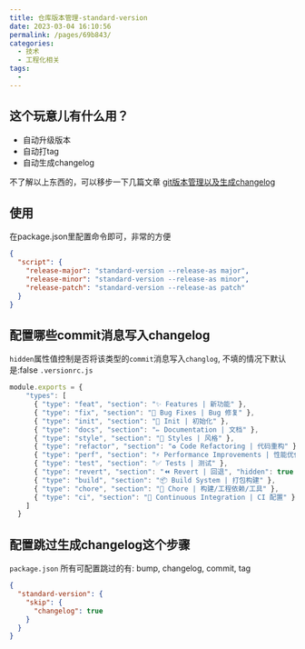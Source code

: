 ```yaml
---
title: 仓库版本管理-standard-version
date: 2023-03-04 16:10:56
permalink: /pages/69b843/
categories:
  - 技术
  - 工程化相关
tags:
  - 
---
```

## 这个玩意儿有什么用？
- 自动升级版本
- 自动打tag
- 自动生成changelog

不了解以上东西的，可以移步一下几篇文章
[git版本管理以及生成changelog](/pages/92c5f3/)

## 使用
在package.json里配置命令即可，非常的方便
```json
{
  "script": {
    "release-major": "standard-version --release-as major",
    "release-minor": "standard-version --release-as minor",
    "release-patch": "standard-version --release-as patch"
  }
}
```
## 配置哪些commit消息写入changelog
```hidden```属性值控制是否将该类型的```commit```消息写入```changlog```, 不填的情况下默认是:false
```.versionrc.js```

```js
module.exports = {
    "types": [
      { "type": "feat", "section": "✨ Features | 新功能" },
      { "type": "fix", "section": "🐛 Bug Fixes | Bug 修复" },
      { "type": "init", "section": "🎉 Init | 初始化" },
      { "type": "docs", "section": "✏️ Documentation | 文档" },
      { "type": "style", "section": "💄 Styles | 风格" },
      { "type": "refactor", "section": "♻️ Code Refactoring | 代码重构" },
      { "type": "perf", "section": "⚡ Performance Improvements | 性能优化" },
      { "type": "test", "section": "✅ Tests | 测试" },
      { "type": "revert", "section": "⏪ Revert | 回退", "hidden": true },
      { "type": "build", "section": "📦‍ Build System | 打包构建" },
      { "type": "chore", "section": "🚀 Chore | 构建/工程依赖/工具" },
      { "type": "ci", "section": "👷 Continuous Integration | CI 配置" }
    ]
  }
```
## 配置跳过生成changelog这个步骤
```package.json```
所有可配置跳过的有: bump, changelog, commit, tag
```json
{
  "standard-version": {
    "skip": {
      "changelog": true
    }
  }
}
```
